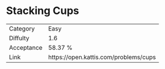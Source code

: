 # Stacking Cups

<table>
    <tr>
        <td>Category</td>
        <td>Easy</td>
    </tr>
    <tr>
        <td>Diffulty</td>
        <td>1.6</td>
    </tr>
    <tr>
        <td>Acceptance</td>
        <td>58.37 %</td>
    </tr>
    <tr>
        <td>Link</td>
        <td>https://open.kattis.com/problems/cups</td>
    </tr>
</table>